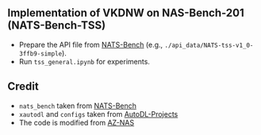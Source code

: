 ## Implementation of VKDNW on NAS-Bench-201 (NATS-Bench-TSS)
- Prepare the API file from [NATS-Bench](https://github.com/D-X-Y/NATS-Bench/tree/1d4a304ad1906aa5866563438fcbf0d624b7eda2) (e.g., `./api_data/NATS-tss-v1_0-3ffb9-simple`).
- Run `tss_general.ipynb` for experiments.

## Credit
- `nats_bench` taken from [NATS-Bench](https://github.com/D-X-Y/NATS-Bench/tree/1d4a304ad1906aa5866563438fcbf0d624b7eda2)
- `xautodl` and `configs` taken from [AutoDL-Projects](https://github.com/D-X-Y/AutoDL-Projects/tree/f46486e21b71ae6459a700be720d7648b5429569)
- The code is modified from [AZ-NAS](https://github.com/cvlab-yonsei/AZ-NAS)

